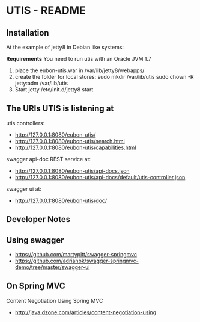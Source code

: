 UTIS - README
====================



Installation
-----------------------------

At the example of jetty8 in Debian like systems:

**Requirements**
You need to run utis with an Oracle JVM 1.7

1. place the eubon-utis.war in /var/lib/jetty8/webapps/
2. create the folder for local stores: 
   sudo mkdir /var/lib/utis
   sudo chown -R jetty:adm  /var/lib/utis
3. Start jetty
   /etc/init.d/jetty8 start   


The URIs UTIS is listening at
------------------------------

utis controllers:
* http://127.0.0.1:8080/eubon-utis/
* http://127.0.0.1:8080/eubon-utis/search.html
* http://127.0.0.1:8080/eubon-utis/capabilities.html

swagger api-doc REST service at:
* http://127.0.0.1:8080/eubon-utis/api-docs.json
* http://127.0.0.1:8080/eubon-utis/api-docs/default/utis-controller.json

swagger ui at:
* http://127.0.0.1:8080/eubon-utis/doc/

Developer Notes
--------------------

## Using swagger

* https://github.com/martypitt/swagger-springmvc
* https://github.com/adrianbk/swagger-springmvc-demo/tree/master/swagger-ui


## On Spring MVC
Content Negotiation Using Spring MVC
* http://java.dzone.com/articles/content-negotiation-using